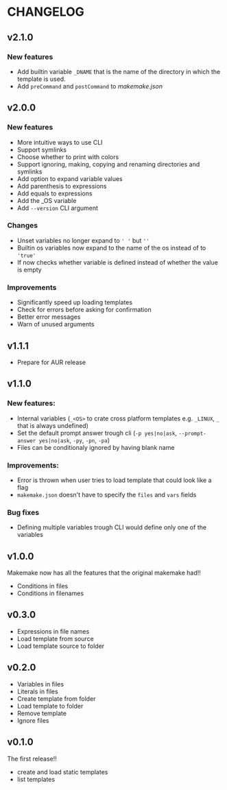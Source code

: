 # CHANGELOG

## v2.1.0
### New features
- Add builtin variable `_DNAME` that is the name of the directory in which the
  template is used.
- Add `preCommand` and `postCommand` to *makemake.json*

## v2.0.0
### New features
- More intuitive ways to use CLI
- Support symlinks
- Choose whether to print with colors
- Support ignoring, making, copying and renaming directories and symlinks
- Add option to expand variable values
- Add parenthesis to expressions
- Add equals to expressions
- Add the _OS variable
- Add `--version` CLI argument

### Changes
- Unset variables no longer expand to `' '` but `''`
- Builtin os variables now expand to the name of the os instead of to `'true'`
- If now checks whether variable is defined instead of whether the value is
  empty

### Improvements
- Significantly speed up loading templates
- Check for errors before asking for confirmation
- Better error messages
- Warn of unused arguments

## v1.1.1
- Prepare for AUR release

## v1.1.0
### New features:
- Internal variables (`_<OS>` to crate cross platform templates e.g. `_LINUX`,
  `_` that is always undefined)
- Set the default prompt answer trough cli (`-p yes|no|ask`,
  `--prompt-answer yes|no|ask`, `-py`, `-pn`, `-pa`)
- Files can be conditionaly ignored by having blank name

### Improvements:
- Error is thrown when user tries to load template that could look like a flag
- `makemake.json` doesn't have to specify the `files` and `vars` fields

### Bug fixes
- Defining multiple variables trough CLI would define only one of the variables

## v1.0.0
Makemake now has all the features that the original makemake had!!
- Conditions in files
- Conditions in filenames

## v0.3.0
- Expressions in file names
- Load template from source
- Load template source to folder

## v0.2.0
- Variables in files
- Literals in files
- Create template from folder
- Load template to folder
- Remove template
- Ignore files

## v0.1.0
The first release!!
- create and load static templates
- list templates
